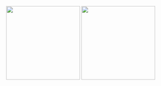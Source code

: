 <img height=200 align="center" src="https://github-readme-stats.vercel.app/api?username=paulpruenster&show_icons=true&hide_border=true&theme=blueberry" />
<img height=200 align="center" src="https://github-readme-stats.vercel.app/api/top-langs?username=paulpruenster&layout=compact&langs_count=8&card_width=320&show_icons=true&hide_border=true&theme=blueberry" />
